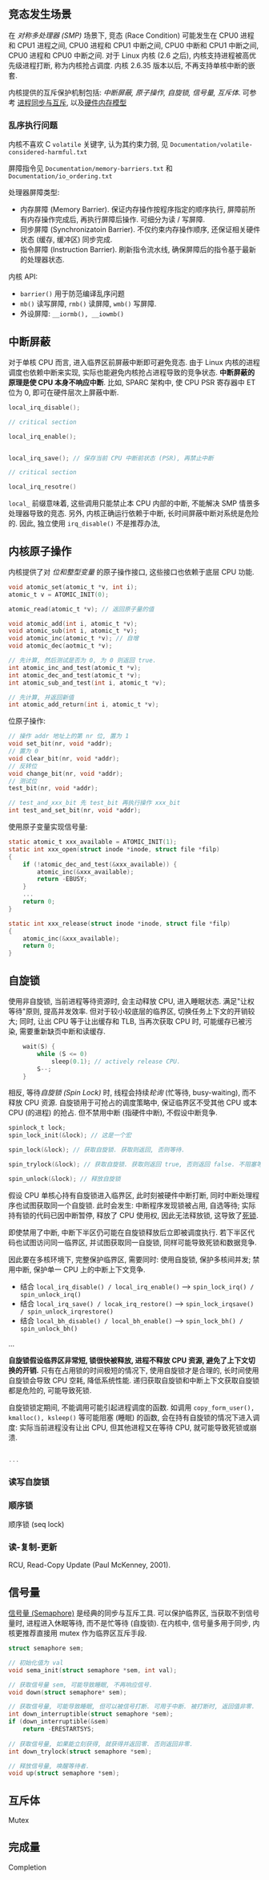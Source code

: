 ## 竞态发生场景

在 *对称多处理器 (SMP)* 场景下, 竞态 (Race Condition) 可能发生在 CPU0 进程和 CPU1 进程之间, CPU0 进程和 CPU1 中断之间, CPU0 中断和 CPU1 中断之间, CPU0 进程和 CPU0 中断之间. 对于 Linux 内核 (2.6 之后), 内核支持进程被高优先级进程打断, 称为内核抢占调度. 内核 2.6.35 版本以后, 不再支持单核中断的嵌套.

内核提供的互斥保护机制包括: *中断屏蔽, 原子操作, 自旋锁, 信号量, 互斥体*. 可参考 [进程同步与互斥](进程同步与互斥.md), 以及[硬件内存模型](../../HardWare/计算机组成/内存模型.md)

### 乱序执行问题

内核不喜欢 C `volatile` 关键字, 认为其约束力弱, 见 `Documentation/volatile-considered-harmful.txt`

屏障指令见 `Documentation/memory-barriers.txt` 和 `Documentation/io_ordering.txt`

处理器屏障类型:
- 内存屏障 (Memory Barrier). 保证内存操作按程序指定的顺序执行, 屏障前所有内存操作完成后, 再执行屏障后操作. 可细分为读 / 写屏障.
- 同步屏障 (Synchronizatoin Barrier). 不仅约束内存操作顺序, 还保证相关硬件状态 (缓存, 缓冲区) 同步完成.
- 指令屏障 (Instruction Barrier). 刷新指令流水线, 确保屏障后的指令基于最新的处理器状态.

内核 API:
- `barrier()` 用于防范编译乱序问题
- `mb()` 读写屏障, `rmb()` 读屏障, `wmb()` 写屏障.
- 外设屏障: `__iormb(), __iowmb()`

## 中断屏蔽

对于单核 CPU 而言, 进入临界区前屏蔽中断即可避免竞态. 由于 Linux 内核的进程调度也依赖中断来实现, 实际也能避免内核抢占进程导致的竞争状态. **中断屏蔽的原理是使 CPU 本身不响应中断**. 比如, SPARC 架构中, 使 CPU PSR 寄存器中 ET 位为 0, 即可在硬件层次上屏蔽中断.

```c
local_irq_disable();

// critical section

local_irq_enable();


local_irq_save(); // 保存当前 CPU 中断前状态 (PSR), 再禁止中断

// critical section

local_irq_resotre()
```

`local_` 前缀意味着, 这些调用只能禁止本 CPU 内部的中断, 不能解决 SMP 情景多处理器导致的竞态. 另外, 内核正确运行依赖于中断, 长时间屏蔽中断对系统是危险的. 因此, 独立使用 `irq_disable()` 不是推荐办法, 

## 内核原子操作

内核提供了对 *位和整型变量* 的原子操作接口, 这些接口也依赖于底层 CPU 功能.

```c
void atomic_set(atomic_t *v, int i);
atomic_t v = ATOMIC_INIT(0); 

atomic_read(atomic_t *v); // 返回原子量的值

void atomic_add(int i, atomic_t *v);
void atomic_sub(int i, atomic_t *v); 
void atomic_inc(atomic_t *v); // 自增
void atomic_dec(aotmic_t *v);

// 先计算, 然后测试是否为 0, 为 0 则返回 true.
int atomic_inc_and_test(atomic_t *v);
int atomic_dec_and_test(atomic_t *v);
int atomic_sub_and_test(int i, atomic_t *v);

// 先计算, 并返回新值
int atomic_add_return(int i, atomic_t *v);
```

位原子操作:

```c
// 操作 addr 地址上的第 nr 位, 置为 1
void set_bit(nr, void *addr);
// 置为 0
void clear_bit(nr, void *addr);
// 反转位
void change_bit(nr, void *addr);
// 测试位
test_bit(nr, void *addr);

// test_and_xxx_bit 先 test_bit 再执行操作 xxx_bit 
int test_and_set_bit(nr, void *addr);
```

使用原子变量实现信号量:

```c
static atomic_t xxx_available = ATOMIC_INIT(1);
static int xxx_open(struct inode *inode, struct file *filp)
{
	if (!atomic_dec_and_test(&xxx_available)) {
		atomic_inc(&xxx_available);
		return -EBUSY;
	}
	...
	return 0;
}

static int xxx_release(struct inode *inode, struct file *filp)
{
	atomic_inc(&xxx_available);
	return 0;
}
```

## 自旋锁


使用非自旋锁, 当前进程等待资源时, 会主动释放 CPU, 进入睡眠状态. 满足"让权等待"原则, 提高并发效率. 但对于较小较底层的临界区, 切换任务上下文的开销较大; 同时, 让出 CPU 等于让出缓存和 TLB, 当再次获取 CPU 时, 可能缓存已被污染, 需要重新缺页中断和读缓存.

```c
	wait(S) {
		while (S <= 0)
			sleep(0.1); // actively release CPU.
		S--;
	}
```

相反, 等待*自旋锁 (Spin Lock)* 时, 线程会持续*轮询* (忙等待, busy-waiting), 而不释放 CPU 资源. 自旋锁用于可抢占的调度策略中, 保证临界区不受其他 CPU 或本 CPU (的进程) 的抢占. 但不禁用中断 (指硬件中断), 不假设中断竞争.

```c
spinlock_t lock;
spin_lock_init(&lock); // 这是一个宏

spin_lock(&lock); // 获取自旋锁. 获取则返回, 否则等待.

spin_trylock(&lock); // 获取自旋锁. 获取则返回 true, 否则返回 false. 不阻塞等待.

spin_unlock(&lock); // 释放自旋锁
```

假设 CPU 单核心持有自旋锁进入临界区, 此时刻被硬件中断打断, 同时中断处理程序也试图获取同一个自旋锁. 此时会发生: 中断程序发现锁被占用, 自选等待; 实际持有锁的代码已因中断暂停, 释放了 CPU 使用权, 因此无法释放锁, 这导致了[死锁](进程同步与互斥.md).

即使禁用了中断, 中断下半区仍可能在自旋锁释放后立即被调度执行. 若下半区代码也试图访问同一临界区, 并试图获取同一自旋锁, 同样可能导致死锁和数据竞争.

因此要在多核环境下, 完整保护临界区, 需要同时: 使用自旋锁, 保护多核间并发; 禁用中断, 保护单一 CPU 上的中断上下文竞争.
- 结合 `local_irq_disable() / local_irq_enable()` --> `spin_lock_irq() / spin_unlock_irq()`
- 结合 `local_irq_save() / locak_irq_restore()` --> `spin_lock_irqsave() / spin_unlock_irqrestore()`
- 结合 `local_bh_disable() / local_bh_enable()` --> `spin_lock_bh() / spin_unlock_bh()`

...

**自旋锁假设临界区非常短, 锁很快被释放, 进程不释放 CPU 资源, 避免了上下文切换的开销.** 只有在占用锁的时间极短的情况下, 使用自旋锁才是合理的, 长时间使用自旋锁会导致 CPU 空耗, 降低系统性能. 递归获取自旋锁和中断上下文获取自旋锁都是危险的, 可能导致死锁. 

自旋锁锁定期间, 不能调用可能引起进程调度的函数. 如调用 `copy_form_user(), kmalloc(), ksleep()`  等可能阻塞 (睡眠) 的函数, 会在持有自旋锁的情况下进入调度: 实际当前进程没有让出 CPU, 但其他进程又在等待 CPU, 就可能导致死锁或崩溃.

```c

...
```

### 读写自旋锁

### 顺序锁

顺序锁 (seq lock)

### 读-复制-更新

RCU, Read-Copy Update (Paul McKenney, 2001). 

## 信号量

[信号量 (Semaphore)](进程同步与互斥.md) 是经典的同步与互斥工具. 可以保护临界区, 当获取不到信号量时, 进程进入休眠等待, 而不是忙等待 (自旋锁). 在内核中, 信号量多用于同步, 内核更推荐直接用 mutex 作为临界区互斥手段.

```c
struct semaphore sem;

// 初始化值为 val
void sema_init(struct semaphore *sem, int val);

// 获取信号量 sem, 可能导致睡眠, 不再响应信号.
void down(struct semaphore* sem);

// 获取信号量, 可能导致睡眠, 但可以被信号打断. 可用于中断. 被打断时, 返回值非零.
int down_interruptible(struct semaphore *sem);
if (down_interruptible(&sem)
	return -ERESTARTSYS;
	
// 获取信号量, 如果能立刻获得, 就获得并返回零. 否则返回非零.
int down_trylock(struct semaphore *sem);

// 释放信号量, 唤醒等待者.
void up(struct semaphore *sem);
```

## 互斥体

Mutex



## 完成量

Completion

## 